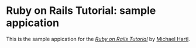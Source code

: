 # Ruby on Rails Tutorial: sample appication

This is the sample appication for the [*Ruby on Rails Tutorial*](http://railstutorial.org/) by [Michael Hartl](http://michaelhartl.com/).